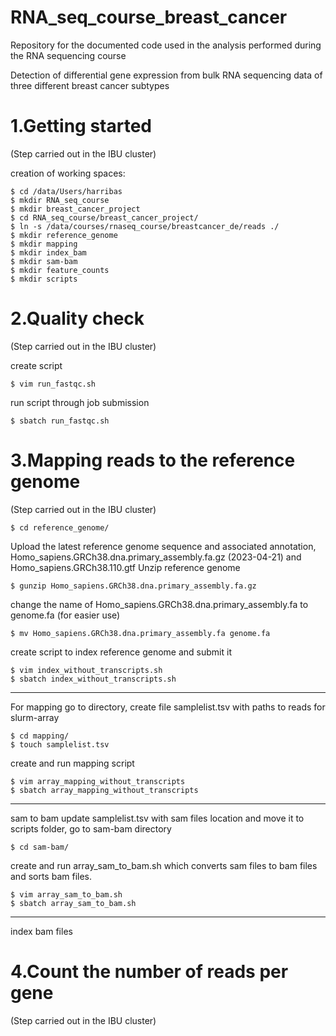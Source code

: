 # RNA_seq_course_breast_cancer
Repository for the documented code used in the analysis performed during the RNA sequencing course

Detection of differential gene expression from bulk RNA sequencing data of three different breast cancer subtypes
# 1.Getting started
(Step carried out in the IBU cluster)

creation of working spaces:
```
$ cd /data/Users/harribas
$ mkdir RNA_seq_course
$ mkdir breast_cancer_project
$ cd RNA_seq_course/breast_cancer_project/
$ ln -s /data/courses/rnaseq_course/breastcancer_de/reads ./
$ mkdir reference_genome
$ mkdir mapping
$ mkdir index_bam
$ mkdir sam-bam
$ mkdir feature_counts
$ mkdir scripts
``` 
# 2.Quality check 
(Step carried out in the IBU cluster)

create script
```
$ vim run_fastqc.sh
```
run script through job submission
```
$ sbatch run_fastqc.sh
```
# 3.Mapping reads to the reference genome
(Step carried out in the IBU cluster)
```
$ cd reference_genome/
```
Upload the latest reference genome sequence and associated annotation, Homo_sapiens.GRCh38.dna.primary_assembly.fa.gz (2023-04-21) and Homo_sapiens.GRCh38.110.gtf
Unzip reference genome
```
$ gunzip Homo_sapiens.GRCh38.dna.primary_assembly.fa.gz
```
change the name of Homo_sapiens.GRCh38.dna.primary_assembly.fa to genome.fa (for easier use)
```
$ mv Homo_sapiens.GRCh38.dna.primary_assembly.fa genome.fa
```
create script to index reference genome and submit it
```
$ vim index_without_transcripts.sh
$ sbatch index_without_transcripts.sh
```
---------------------------------------------
For mapping
go to directory, create file samplelist.tsv with paths to reads for slurm-array
```
$ cd mapping/
$ touch samplelist.tsv
```
create and run mapping script
```
$ vim array_mapping_without_transcripts
$ sbatch array_mapping_without_transcripts
```
--------------------------------------------------
sam to bam 
update samplelist.tsv with sam files location and move it to scripts folder, go to sam-bam directory
```
$ cd sam-bam/
```
create and run array_sam_to_bam.sh which converts sam files to bam files and sorts bam files.
```
$ vim array_sam_to_bam.sh
$ sbatch array_sam_to_bam.sh
```
---------------------------------------------------
index bam files


# 4.Count the number of reads per gene
(Step carried out in the IBU cluster)



















